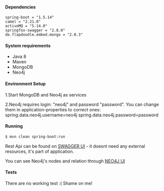 #### Dependencies

    spring-boot = "1.5.14"
    camel = "2.21.0"
    activeMQ = "5.14.0"
    springfox-swagger = "2.8.0"
    de.flapdoodle.embed.mongo = "2.0.3"

#### System requirements

* Java 8
* Maven
* MongoDB
* Neo4j

#### Environment Setup


1.Start MongoDB and Neo4j as services

2.Neo4j requires login: "neo4j" and password "password".
  You can change them in application-properties to correct ones:
    spring.data.neo4j.username=neo4j
    spring.data.neo4j.password=password
    
#### Running

```bash
$ mvn clean spring-boot:run
``` 

Rest Api can be found on [SWAGGER UI](http://localhost:8080/swagger-ui.html) - it doesnt need any external resources, it's part of application. 

You can see Neo4j's nodes and relation through [NEO4J UI](http://localhost:7474/browser/)

#### Tests

There are no working test :( Shame on me!


